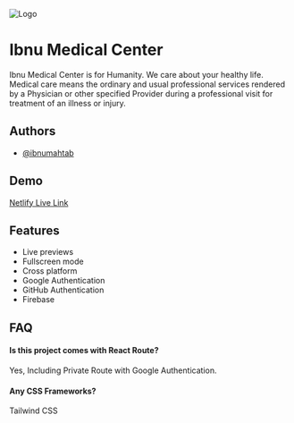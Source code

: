![Logo](https://i.ibb.co/ZVJXcnq/Ibnu-Medical-Center-Logo.png)

# Ibnu Medical Center

Ibnu Medical Center is for Humanity. We care about your healthy life. Medical care means the ordinary and usual professional services rendered by a Physician or other specified Provider during a professional visit for treatment of an illness or injury.

## Authors

-   [@ibnumahtab](https://www.github.com/ibnumahtab)

## Demo

[Netlify Live Link](https://ibnu-medical.netlify.app/)

## Features

-   Live previews
-   Fullscreen mode
-   Cross platform
-   Google Authentication
-   GitHub Authentication
-   Firebase

## FAQ

#### Is this project comes with React Route?

Yes, Including Private Route with Google Authentication.

#### Any CSS Frameworks?

Tailwind CSS